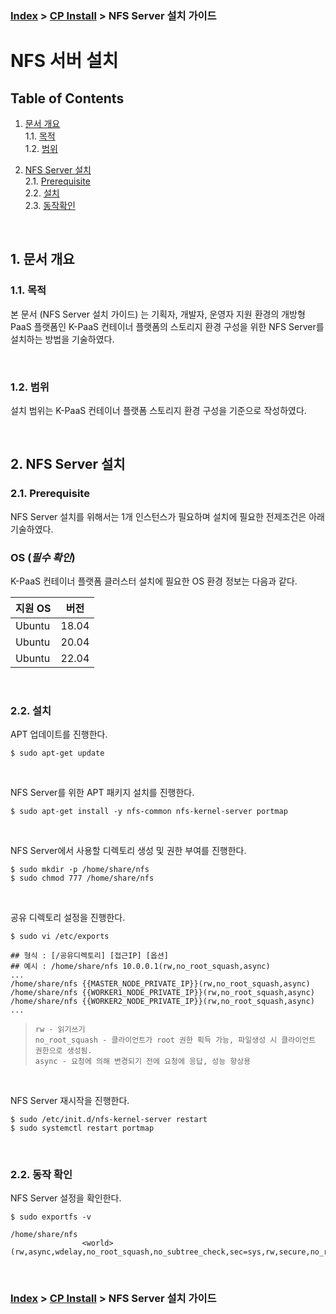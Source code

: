 ### [Index](https://github.com/K-PaaS/container-platform/blob/master/README.md) > [CP Install](https://github.com/K-PaaS/container-platform/blob/master/install-guide/Readme.md) > NFS Server 설치 가이드


# NFS 서버 설치

## Table of Contents

1. [문서 개요](#1)<br>
  1.1. [목적](#1.1)<br>
  1.2. [범위](#1.2)

2. [NFS Server 설치](#2)<br>
  2.1. [Prerequisite](#2.1)<br>
  2.2. [설치](#2.2)<br>
  2.3. [동작확인](#2.3)

<br>

## <div id='1'> 1. 문서 개요

### <div id='1.1'> 1.1. 목적
본 문서 (NFS Server 설치 가이드) 는 기획자, 개발자, 운영자 지원 환경의 개방형 PaaS 플랫폼인 K-PaaS 컨테이너 플랫폼의 스토리지 환경 구성을 위한 NFS Server를 설치하는 방법을 기술하였다.

<br>

### <div id='1.2'> 1.2. 범위
설치 범위는 K-PaaS 컨테이너 플랫폼 스토리지 환경 구성을 기준으로 작성하였다.

<br>

## <div id='2'> 2. NFS Server 설치

### <div id='2.1'> 2.1. Prerequisite
NFS Server 설치를 위해서는 1개 인스턴스가 필요하며 설치에 필요한 전제조건은 아래 기술하였다.

### OS (***필수 확인***)
K-PaaS 컨테이너 플랫폼 클러스터 설치에 필요한 OS 환경 정보는 다음과 같다.

|지원 OS|버전|
|---|---|
|Ubuntu|18.04|
|Ubuntu|20.04|
|Ubuntu|22.04|

<br>

### <div id='2.2'> 2.2. 설치
APT 업데이트를 진행한다.
```
$ sudo apt-get update
```

<br>

NFS Server를 위한 APT 패키지 설치를 진행한다.
```
$ sudo apt-get install -y nfs-common nfs-kernel-server portmap
```

<br>

NFS Server에서 사용할 디렉토리 생성 및 권한 부여를 진행한다.
```
$ sudo mkdir -p /home/share/nfs
$ sudo chmod 777 /home/share/nfs
```

<br>

공유 디렉토리 설정을 진행한다.
```
$ sudo vi /etc/exports
```

```
## 형식 : [/공유디렉토리] [접근IP] [옵션]
## 예시 : /home/share/nfs 10.0.0.1(rw,no_root_squash,async)
...
/home/share/nfs {{MASTER_NODE_PRIVATE_IP}}(rw,no_root_squash,async)
/home/share/nfs {{WORKER1_NODE_PRIVATE_IP}}(rw,no_root_squash,async)
/home/share/nfs {{WORKER2_NODE_PRIVATE_IP}}(rw,no_root_squash,async)
...
```

> `rw - 읽기쓰기` <br>
> `no_root_squash - 클라이언트가 root 권한 획득 가능, 파일생성 시 클라이언트 권한으로 생성됨.`<br>
> `async - 요청에 의해 변경되기 전에 요청에 응답, 성능 향상용`

<br>

NFS Server 재시작을 진행한다.
```
$ sudo /etc/init.d/nfs-kernel-server restart
$ sudo systemctl restart portmap
```

<br>

### <div id='2.2'> 2.2. 동작 확인
NFS Server 설정을 확인한다.
```
$ sudo exportfs -v
```

```
/home/share/nfs
                <world>(rw,async,wdelay,no_root_squash,no_subtree_check,sec=sys,rw,secure,no_root_squash,no_all_squash)
```

<br>

### [Index](https://github.com/K-PaaS/container-platform/blob/master/README.md) > [CP Install](https://github.com/K-PaaS/container-platform/blob/master/install-guide/Readme.md) > NFS Server 설치 가이드
